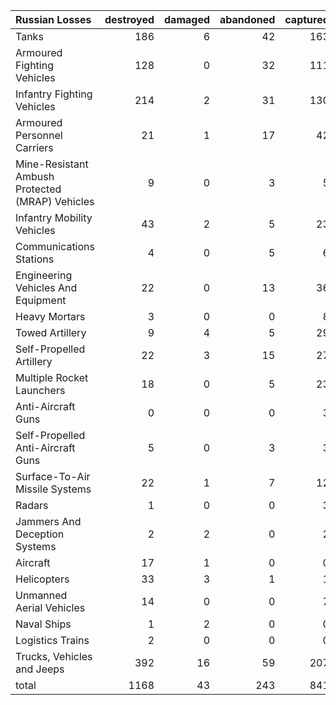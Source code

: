 | Russian Losses                                   |   destroyed |   damaged |   abandoned |   captured |   total |
|:-------------------------------------------------|------------:|----------:|------------:|-----------:|--------:|
| Tanks                                            |         186 |         6 |          42 |        163 |     397 |
| Armoured Fighting Vehicles                       |         128 |         0 |          32 |        111 |     271 |
| Infantry Fighting Vehicles                       |         214 |         2 |          31 |        130 |     377 |
| Armoured Personnel Carriers                      |          21 |         1 |          17 |         42 |      81 |
| Mine-Resistant Ambush Protected  (MRAP) Vehicles |           9 |         0 |           3 |          5 |      17 |
| Infantry Mobility Vehicles                       |          43 |         2 |           5 |         23 |      73 |
| Communications Stations                          |           4 |         0 |           5 |          6 |      15 |
| Engineering Vehicles And Equipment               |          22 |         0 |          13 |         36 |      71 |
| Heavy Mortars                                    |           3 |         0 |           0 |          8 |      11 |
| Towed Artillery                                  |           9 |         4 |           5 |         29 |      47 |
| Self-Propelled Artillery                         |          22 |         3 |          15 |         27 |      67 |
| Multiple Rocket Launchers                        |          18 |         0 |           5 |         23 |      46 |
| Anti-Aircraft Guns                               |           0 |         0 |           0 |          3 |       3 |
| Self-Propelled Anti-Aircraft Guns                |           5 |         0 |           3 |          3 |      11 |
| Surface-To-Air Missile Systems                   |          22 |         1 |           7 |         12 |      42 |
| Radars                                           |           1 |         0 |           0 |          3 |       4 |
| Jammers And Deception Systems                    |           2 |         2 |           0 |          2 |       6 |
| Aircraft                                         |          17 |         1 |           0 |          0 |      18 |
| Helicopters                                      |          33 |         3 |           1 |          1 |      38 |
| Unmanned Aerial Vehicles                         |          14 |         0 |           0 |          7 |      21 |
| Naval Ships                                      |           1 |         2 |           0 |          0 |       3 |
| Logistics Trains                                 |           2 |         0 |           0 |          0 |       2 |
| Trucks, Vehicles and Jeeps                       |         392 |        16 |          59 |        207 |     674 |
| total                                            |        1168 |        43 |         243 |        841 |    2295 |